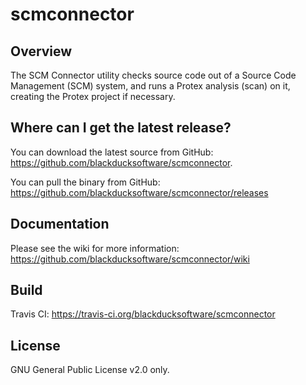 # scmconnector
## Overview

The SCM Connector utility checks source code out of a Source Code Management (SCM) system,
and runs a Protex analysis (scan) on it, creating the Protex project if necessary.

## Where can I get the latest release?

You can download the latest source from GitHub: https://github.com/blackducksoftware/scmconnector.

You can pull the binary from GitHub: https://github.com/blackducksoftware/scmconnector/releases

## Documentation

Please see the wiki for more information: https://github.com/blackducksoftware/scmconnector/wiki

## Build

Travis CI:  https://travis-ci.org/blackducksoftware/scmconnector

## License

GNU General Public License v2.0 only.
